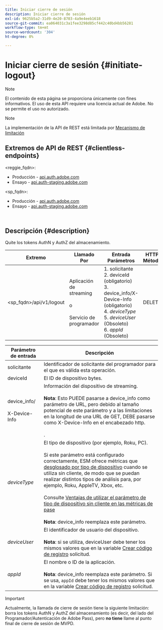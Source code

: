```yaml
---
title: Iniciar cierre de sesión
description: Iniciar cierre de sesión
exl-id: 9625b5a2-31d9-4e20-8703-4a9e4eeb1618
source-git-commit: ea064031c3a1fee3298d85cf442c40bd4bb56281
workflow-type: tm+mt
source-wordcount: '304'
ht-degree: 0%

---
```


# Iniciar cierre de sesión {#initiate-logout}

>[!NOTE]
>
>El contenido de esta página se proporciona únicamente con fines informativos. El uso de esta API requiere una licencia actual de Adobe. No se permite el uso no autorizado.

>[!NOTE]
>
> La implementación de la API de REST está limitada por [Mecanismo de limitación](/help/authentication/throttling-mechanism.md)

## Extremos de API de REST {#clientless-endpoints}

&lt;reggie_fqdn>:

* Producción - [api.auth.adobe.com](http://api.auth.adobe.com/)
* Ensayo - [api.auth-staging.adobe.com](http://api.auth-staging.adobe.com/)

&lt;sp_fqdn>:

* Producción - [api.auth.adobe.com](http://api.auth.adobe.com/)
* Ensayo - [api.auth-staging.adobe.com](http://api.auth-staging.adobe.com/)

</br>

## Descripción {#description}

Quite los tokens AuthN y AuthZ del almacenamiento.


| Extremo | Llamado  </br>Por | Entrada   </br>Parámetros | HTTP  </br>Método | Respuesta | HTTP  </br>Respuesta |
| --- | --- | --- | --- | --- | --- |
| &lt;sp_fqdn>/api/v1/logout | Aplicación de streaming</br></br>o</br></br>Servicio de programador | 1. solicitante</br>2.  deviceId (obligatorio)</br>3.  device_info/X-Device-Info (obligatorio)</br>4.  _deviceType_</br> 5.  _deviceUser_ (Obsoleto)</br>6.  _appId_ (Obsoleto) | DELETE | Ninguno | 204 |


| Parámetro de entrada | Descripción |
| --- | --- |
| solicitante | Identificador de solicitante del programador para el que es válida esta operación. |
| deviceId | El ID de dispositivo bytes. |
| device_info/</br></br>X-Device-Info | Información del dispositivo de streaming.</br></br>**Nota**: Esto PUEDE pasarse a device_info como parámetro de URL, pero debido al tamaño potencial de este parámetro y a las limitaciones en la longitud de una URL de GET, DEBE pasarse como X-Device-Info en el encabezado http. </br></br><!--See the full details in [Passing Device and Connection Information](http://tve.helpdocsonline.com/passing-device-information)-->. |
| _deviceType_ | El tipo de dispositivo (por ejemplo, Roku, PC).</br></br>Si este parámetro está configurado correctamente, ESM ofrece métricas que [desglosado por tipo de dispositivo](/help/authentication/entitlement-service-monitoring-overview.md#clientless_device_type) cuando se utiliza sin cliente, de modo que se puedan realizar distintos tipos de análisis para, por ejemplo, Roku, AppleTV, Xbox, etc.</br></br>Consulte [Ventajas de utilizar el parámetro de tipo de dispositivo sin cliente en las métricas de pase ](/help/authentication/benefits-of-using-the-clientless-devicetype-parameter-in-pass-metrics.md)</br></br>**Nota**: device_info reemplaza este parámetro. |
| _deviceUser_ | El identificador de usuario del dispositivo.</br></br>**Nota**: si se utiliza, deviceUser debe tener los mismos valores que en la variable [Crear código de registro](/help/authentication/registration-code-request.md) solicitud. |
| _appId_ | El nombre o ID de la aplicación. </br></br>**Nota**: device_info reemplaza este parámetro. Si se usa, `appId` debe tener los mismos valores que en la variable [Crear código de registro](/help/authentication/registration-code-request.md) solicitud. |

>[!IMPORTANT]
> 
>Actualmente, la llamada de cierre de sesión tiene la siguiente limitación: borra los tokens AuthN y AuthZ del almacenamiento (es decir, del lado del Programador/Autenticación de Adobe Pass), pero **no tiene** llame al punto final de cierre de sesión de MVPD.
